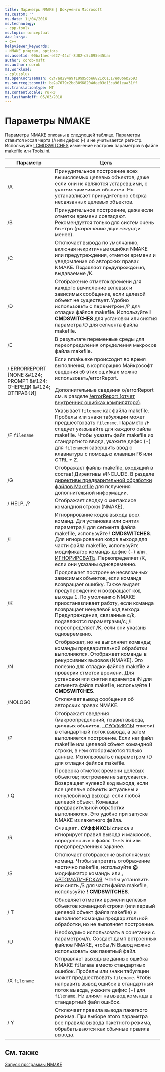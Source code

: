 ```yaml
---
title: Параметры NMAKE | Документы Microsoft
ms.custom: ''
ms.date: 11/04/2016
ms.technology:
- cpp-tools
ms.topic: conceptual
dev_langs:
- C++
helpviewer_keywords:
- NMAKE program, options
ms.assetid: 00ba1aec-ef27-44cf-8d82-c5c095e45bae
author: corob-msft
ms.author: corob
ms.workload:
- cplusplus
ms.openlocfilehash: d2f7ad294a9f199d5dbe6821c61317ed0b6b2693
ms.sourcegitcommit: be2a7679c2bd80968204dee03d13ca961eaa31ff
ms.translationtype: MT
ms.contentlocale: ru-RU
ms.lasthandoff: 05/03/2018
---
```

# <a name="nmake-options"></a>Параметры NMAKE
Параметры NMAKE описаны в следующей таблице. Параметры ставится косая черта (/) или дефис (-) и не учитывается регистр. Используйте [! CMDSWITCHES](../build/makefile-preprocessing-directives.md) изменение настроек параметров в файле makefile или Tools.ini.  
  
|Параметр|Цель|  
|------------|-------------|  
|/A|Принудительное построение всех вычисляемых целевых объектов, даже если они не являются устаревшими, с учетом зависимых объектов. Не устанавливает принудительно сборка несвязанных целевых объектов.|  
|/B|Принудительное построение, даже если отметки времени совпадают. Рекомендуется только для систем очень быстро (разрешение двух секунд и менее).|  
|/C|Отключает вывода по умолчанию, включая некритичные ошибки NMAKE или предупреждения, отметки времени и уведомление об авторских правах NMAKE. Подавляет предупреждения, выдаваемые /K.|  
|/D|Отображение отметок времени для каждого вычисление целевых и зависимых сообщение, если целевой объект не существует. Удобно использовать с параметром /P для отладки файлов makefile. Используйте **! CMDSWITCHES** для установки или снятия параметра /D для сегмента файла makefile.|  
|/E|В результате переменные среды для переопределения определения макросов файла makefile.|  
|/ ERRORREPORT [NONE &AMP;#124; PROMPT &AMP;#124; ОЧЕРЕДИ &AMP;#124; ОТПРАВКИ]|Если nmake.exe происходит во время выполнения, в корпорацию Майкрософт сведения об этих ошибках можно использовать/errorReport.<br /><br /> Дополнительные сведения о/errorReport см. в разделе [/errorReport (отчет внутренних ошибках компилятора)](../build/reference/errorreport-report-internal-compiler-errors.md).|  
|/F `filename`|Указывает `filename` как файла makefile. Пробелы или знаки табуляции может предшествовать `filename`. Параметр /F следует указывайте для каждого файла makefile. Чтобы указать файл makefile из стандартного ввода, укажите дефис (-) для `filename`и завершить ввод с клавиатуры с помощью клавиши F6 или CTRL + Z.|  
|/G|Отображает файлы makefile, входящий в состав! Директивы #INCLUDE.  В разделе [директивы предварительной обработки файлов Makefile](../build/makefile-preprocessing-directives.md) для получения дополнительной информации.|  
|/ HELP, /?|Отображает сводку о синтаксисе командной строки (NMAKE).|  
|/I|Игнорирование кодов выхода всех команд. Для установки или снятия параметра /I для сегмента файла makefile, используйте **! CMDSWITCHES**. Для игнорирования кодов выхода для части файла makefile, используйте модификатор команды дефис (-) или [. ИГНОРИРОВАТЬ](../build/dot-directives.md). Переопределяет /K, если они указаны одновременно.|  
|/K|Продолжает построение несвязанных зависимых объектов, если команда возвращает ошибку. Также выдает предупреждение и возвращает код выхода 1. По умолчанию NMAKE приостанавливает работу, если команда возвращает ненулевой код выхода. Предупреждения, связанные с/k, подавляются параметрами/c; /I переопределяет /K, если они указаны одновременно.|  
|/N|Отображает, но не выполняет команды; команды предварительной обработки выполняются. Отображает команды в рекурсивных вызовов (NMAKE). Это полезно для отладки файлов makefile и проверки отметок времени. Для установки или снятия параметра /N для сегмента файла makefile, используйте **! CMDSWITCHES**.|  
|/NOLOGO|Отключает вывод сообщения об авторских правах NMAKE.|  
|/P|Отображает сведения (макроопределений, правил вывода, целевых объектов, [. СУФФИКСЫ](../build/dot-directives.md) список) в стандартный поток вывода, а затем выполняется построение. Если нет файл makefile или целевой объект командной строки, в нем отображаются только данные. Использовать с параметром /D для отладки файлов makefile.|  
|/ Q|Проверка отметок времени целевых объектов; построение не запускается. Возвращает нулевой код выхода, если все целевые объекты актуальны и ненулевой код выхода, если любой целевой объект. Команды предварительной обработки выполняются. Это удобно при запуске NMAKE из пакетного файла.|  
|/R|Очищает **. СУФФИКСЫ** списка и игнорирует правил вывода и макросов, определенных в файле Tools.ini или предопределенных заранее.|  
|/S|Отключает отображение выполняемых команд. Чтобы запретить отображение частично makefile, используйте **@** модификатор команды или [. АВТОМАТИЧЕСКАЯ](../build/dot-directives.md). Чтобы установить или снять /S для части файла makefile, используйте **! CMDSWITCHES**.|  
|/ T|Обновляет отметки времени целевых объектов командной строки (или первый целевой объект файла makefile) и выполняет команды предварительной обработки, но не выполняет построение.|  
|/U|Необходимо использовать в сочетании с параметром/n. Создает дамп встроенных файлов NMAKE, чтобы /N Вывод можно использовать как пакетный файл.|  
|/X `filename`|Отправляет выходные данные ошибка NMAKE `filename` вместо стандартных ошибок. Пробелы или знаки табуляции может предшествовать `filename`. Чтобы направить вывод ошибок в стандартный поток вывода, укажите дефис (-) для `filename`. Не влияет на вывод команды в стандартный файл ошибок.|  
|/ Y|Отключает правила вывода пакетного режима. При выборе этого параметра все правила вывода пакетного режима, обрабатываются как обычные правила вывода.|  
  
## <a name="see-also"></a>См. также  
 [Запуск программы NMAKE](../build/running-nmake.md)